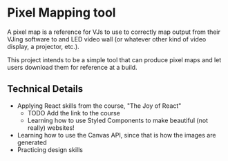 # Pixel Mapping tool

A pixel map is a reference for VJs to use to correctly map output from their VJing software to and LED video wall (or whatever other kind of video display, a projector, etc.).

This project intends to be a simple tool that can produce pixel maps and let users download them for reference at a build.

## Technical Details

- Applying React skills from the course, "The Joy of React"
  - TODO Add the link to the course
  - Learning how to use Styled Components to make beautiful (not really) websites!
- Learning how to use the Canvas API, since that is how the images are generated
- Practicing design skills
